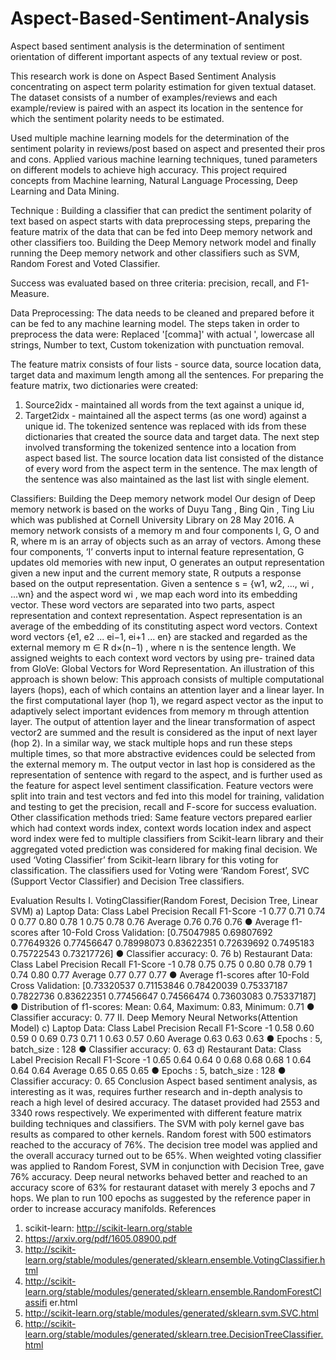 # Aspect-Based-Sentiment-Analysis
Aspect based sentiment analysis is the determination of sentiment orientation of different important aspects of any textual review or post. 

This research work is done on Aspect Based Sentiment Analysis concentrating on aspect term polarity estimation for given textual dataset. The dataset consists of a number of examples/reviews and each example/review is paired with an aspect its location in the sentence for which the sentiment polarity needs to be estimated. 

Used multiple machine learning models for the determination of the sentiment polarity in reviews/post based on aspect and presented their pros and cons. 
Applied various machine learning techniques, tuned parameters on different models to achieve high accuracy. 
This project required concepts from Machine learning, Natural Language Processing, Deep Learning and Data Mining.

Technique :
Building a classifier that can predict the sentiment polarity of text based on aspect starts with data preprocessing steps, preparing the feature matrix of the data that can be fed into Deep memory network and other classifiers too. Building the Deep Memory network model and finally running the Deep memory network and other classifiers such as SVM, Random Forest and Voted Classifier. 

Success was evaluated based on three criteria: precision, recall, and F1-Measure.

Data Preprocessing:
The data needs to be cleaned and prepared before it can be fed to any machine learning model.
The steps taken in order to preprocess the data were: 
Replaced '[comma]' with actual ', lowercase all strings, Number to text, Custom tokenization with punctuation removal.

The feature matrix consists of four lists - source data, source location data, target data and maximum length among all the sentences. For preparing the feature matrix, two dictionaries were created: 
1. Source2idx - maintained all words from the text against a unique id, 
2. Target2idx - maintained all the aspect terms (as one word) against a unique id. 
The tokenized sentence was replaced with ids from these dictionaries that created the source data and target data. The next
step involved transforming the tokenized sentence into a location from aspect based list. The source location data list consisted of the distance of every word from the aspect term in the sentence. The max length of the sentence was also maintained as the last list with single element.

Classifiers:
Building the Deep memory network model
Our design of Deep memory network is based on the works of Duyu Tang , Bing Qin , Ting Liu which was published at Cornell University Library on 28 May 2016. A memory network consists of a memory m and four components I, G, O and R, where m is an array of objects such as an array of vectors. Among these four components, ‘I’ converts input to internal feature representation, G updates old memories with new input, O generates an output representation given a new input and the current memory state, R outputs a response based on the output representation. Given a sentence s = {w1, w2, ..., wi , ...wn} and the aspect word wi , we map each word into its embedding vector. These word vectors are separated into two parts, aspect representation and context representation. Aspect representation is an average of the embedding of its constituting aspect word vectors. Context word vectors {e1, e2 ... ei−1, ei+1 ... en} are stacked and regarded as the external memory m ∈ R d×(n−1) , where n is the sentence length. We assigned weights to each context word vectors by using pre- trained data from GloVe: Global Vectors for Word Representation. An illustration of this approach is shown below: This approach consists of multiple computational layers (hops), each of which contains an attention layer and a linear layer. In the first computational layer (hop 1), we regard aspect vector as the input to adaptively select important evidences from memory m through attention layer.
The output of attention layer and the linear transformation of aspect vector2 are summed and the result is considered as the input of next layer (hop 2). In a similar way, we stack multiple hops and run these steps multiple times, so that more abstractive evidences could be selected from the external memory m. The output vector in last hop is considered as the representation of sentence
with regard to the aspect, and is further used as the feature for aspect level sentiment classification. Feature vectors were split into train and test vectors and fed into this model for training, validation and testing to get the precision, recall and F-score for success evaluation. Other classification methods tried:
Same feature vectors prepared earlier which had context words index, context words location index and aspect word index were fed to multiple classifiers from Scikit-learn library and their aggregated voted prediction was considered for making final decision. We used ‘Voting Classifier’ from Scikit-learn library for this voting for classification. The classifiers used for
Voting were ‘Random Forest’, SVC (Support Vector Classifier) and Decision Tree classifiers.

Evaluation Results
I. VotingClassifier(Random Forest, Decision Tree, Linear SVM)
a) Laptop Data:
Class Label Precision Recall F1-Score
-1 0.77 0.71 0.74
0 0.77 0.80 0.78
1 0.75 0.78 0.76
Average 0.76 0.76 0.76
● Average f1-scores after 10-Fold Cross Validation:
[0.75047985 0.69807692 0.77649326 0.77456647 0.78998073 0.83622351 0.72639692
0.7495183 0.75722543 0.73217726]
● Classifier accuracy: 0. 76
b) Restaurant Data:
Class Label Precision Recall F1-Score
-1 0.78 0.75 0.75
0 0.80 0.78 0.79
1 0.74 0.80 0.77
Average 0.77 0.77 0.77
● Average f1-scores after 10-Fold Cross Validation:
[0.73320537 0.71153846 0.78420039 0.75337187 0.7822736 0.83622351 0.77456647
0.74566474 0.73603083 0.75337187]
● Distribution of f1-scores: Mean: 0.64, Maximum: 0.83, Minimum: 0.71
● Classifier accuracy: 0. 77
II. Deep Memory Neural Networks(Attention Model)
c) Laptop Data:
Class Label Precision Recall F1-Score
-1 0.58 0.60 0.59
0 0.69 0.73 0.71
1 0.63 0.57 0.60
Average 0.63 0.63 0.63
● Epochs : 5, batch_size : 128
● Classifier accuracy: 0. 63
d) Restaurant Data:
Class Label Precision Recall F1-Score
-1 0.65 0.64 0.64
0 0.68 0.68 0.68
1 0.64 0.64 0.64
Average 0.65 0.65 0.65
● Epochs : 5, batch_size : 128
● Classifier accuracy: 0. 65
Conclusion
Aspect based sentiment analysis, as interesting as it was, requires further research and in-depth
analysis to reach a high level of desired accuracy. The dataset provided had 2553 and 3340 rows
respectively. We experimented with different feature matrix building techniques and classifiers.
The SVM with poly kernel gave bas results as compared to other kernels. Random forest with
500 estimators reached to the accuracy of 76%. The decision tree model was applied and the
overall accuracy turned out to be 65%. When weighted voting classifier was applied to Random
Forest, SVM in conjunction with Decision Tree, gave 76% accuracy.
Deep neural networks behaved better and reached to an accuracy score of 63% for restaurant
dataset with merely 3 epochs and 7 hops. We plan to run 100 epochs as suggested by the
reference paper in order to increase accuracy manifolds.
References
1. scikit-learn: http://scikit-learn.org/stable
2. https://arxiv.org/pdf/1605.08900.pdf
3. http://scikit-learn.org/stable/modules/generated/sklearn.ensemble.VotingClassifier.html
4. http://scikit-learn.org/stable/modules/generated/sklearn.ensemble.RandomForestClassifi
er.html
5. http://scikit-learn.org/stable/modules/generated/sklearn.svm.SVC.html
6. http://scikit-learn.org/stable/modules/generated/sklearn.tree.DecisionTreeClassifier.html
